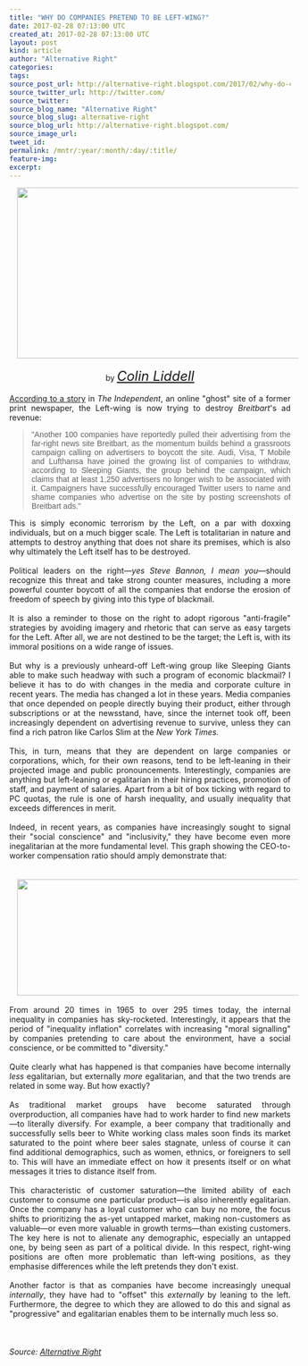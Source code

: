 ```yaml
---
title: "WHY DO COMPANIES PRETEND TO BE LEFT-WING?"
date: 2017-02-28 07:13:00 UTC
created_at: 2017-02-28 07:13:00 UTC
layout: post
kind: article
author: "Alternative Right"
categories: 
tags: 
source_post_url: http://alternative-right.blogspot.com/2017/02/why-do-companies-pretend-to-be-left-wing.html
source_twitter_url: http://twitter.com/
source_twitter: 
source_blog_name: "Alternative Right"
source_blog_slug: alternative-right
source_blog_url: http://alternative-right.blogspot.com/
source_image_url: 
tweet_id:
permalink: /mntr/:year/:month/:day/:title/
feature-img: 
excerpt:
---
```

<div dir="ltr" style="text-align: left;"><div class="separator" style="clear: both; text-align: center;"><a href="https://4.bp.blogspot.com/-FdmUn99fLQw/WLT5AY482_I/AAAAAAAAV2Q/0oHxyM-Sxog_XXhnu1WZtHc-x-4pdzZBQCLcB/s1600/whore.jpg" style="margin-left: 1em; margin-right: 1em;"><img border="0" height="306" src="https://4.bp.blogspot.com/-FdmUn99fLQw/WLT5AY482_I/AAAAAAAAV2Q/0oHxyM-Sxog_XXhnu1WZtHc-x-4pdzZBQCLcB/s400/whore.jpg" width="550"></a></div><br><div style="text-align: center;">by <span style="font-size: x-large;"><i><a href="http://alternative-right.blogspot.com/search/label/Colin%20Liddell">Colin Liddell</a></i></span></div><br><div style="text-align: justify;"><a href="http://www.independent.co.uk/news/world/americas/breitbart-advertising-deals-companies-advertising-withdraw-pull-steve-bannon-alt-right-campaign-a7599156.html">According to a story</a> in <i>The Independent</i>, an online "ghost" site of a former print newspaper, the Left-wing is now trying to destroy <i>Breitbart</i>'s ad revenue:</div><blockquote class="tr_bq" style="text-align: justify;"><span style='font-family: "verdana" , sans-serif;'>"Another 100 companies have reportedly pulled their advertising from the far-right news site Breitbart, as the momentum builds behind a grassroots campaign calling on advertisers to boycott the site. Audi, Visa, T Mobile and Lufthansa have joined the growing list of companies to withdraw, according to Sleeping Giants, the group behind the campaign, which claims that at least 1,250 advertisers no longer wish to be associated with it. Campaigners have successfully encouraged Twitter users to name and shame companies who advertise on the site by posting screenshots of Breitbart ads."</span></blockquote><div style="text-align: justify;">This is simply economic terrorism by the Left, on a par with doxxing individuals, but on a much bigger scale. The Left is totalitarian in nature and attempts to destroy anything that does not share its premises, which is also why ultimately the Left itself has to be destroyed. <br><br><a name="more"></a>Political leaders on the right—<i>yes Steve Bannon, I mean you</i>—should recognize this threat and take strong counter measures, including a more powerful counter boycott of all the companies that endorse the erosion of freedom of speech by giving into this type of blackmail. </div><div style="text-align: justify;"><br></div><div style="text-align: justify;">It is also a reminder to those on the right to adopt rigorous "anti-fragile" strategies by avoiding imagery and rhetoric that can serve as easy targets for the Left. After all, we are not destined to be the target; the Left is, with its immoral positions on a wide range of issues.</div><div style="text-align: justify;"><br></div><div style="text-align: justify;">But why is a previously unheard-off Left-wing group like Sleeping Giants able to make such headway with such a program of economic blackmail? I believe it has to do with changes in the media and corporate culture in recent years. The media has changed a lot in these years. Media companies that once depended on people directly buying their product, either through subscriptions or at the newsstand, have, since the internet took off, been increasingly dependent on advertising revenue to survive, unless they can find a rich patron like Carlos Slim at the <i>New York Times.</i></div><div style="text-align: justify;"><br></div><div style="text-align: justify;">This, in turn, means that they are dependent on large companies or corporations, which, for their own reasons, tend to be left-leaning in their projected image and public pronouncements. Interestingly, companies are anything but left-leaning or egalitarian in their hiring practices, promotion of staff, and payment of salaries. Apart from a bit of box ticking with regard to PC quotas, the rule is one of harsh inequality, and usually inequality that exceeds differences in merit.</div><div style="text-align: justify;"><br></div><div style="text-align: justify;">Indeed, in recent years, as companies have increasingly sought to signal their "social conscience" and "inclusivity," they have become even more inegalitarian at the more fundamental level. This graph showing the CEO-to-worker compensation ratio should amply demonstrate that:<br><br><br><div class="separator" style="clear: both; text-align: center;"><a href="https://1.bp.blogspot.com/-nCpkyc_WIDg/WLT9QyqufwI/AAAAAAAAV2o/hHHolbd8xLIZJ6y59NVv-ZOlBUgrRtCCwCLcB/s1600/ceopay2graf.jpg" style="margin-left: 1em; margin-right: 1em;"><img border="0" height="208" src="https://1.bp.blogspot.com/-nCpkyc_WIDg/WLT9QyqufwI/AAAAAAAAV2o/hHHolbd8xLIZJ6y59NVv-ZOlBUgrRtCCwCLcB/s400/ceopay2graf.jpg" width="550"></a></div><br></div><div style="text-align: justify;">From around 20 times in 1965 to over 295 times today, the internal inequality in companies has sky-rocketed. Interestingly, it appears that the period of "inequality inflation" correlates with increasing "moral signalling" by companies pretending to care about the environment, have a social conscience, or be committed to "diversity."</div><div style="text-align: justify;"><br></div><div style="text-align: justify;">Quite clearly what has happened is that companies have become internally <i>less</i> egalitarian, but externally <i>more</i> egalitarian, and that the two trends are related in some way. But how exactly?<br><br>As traditional market groups have become saturated through overproduction, all companies have had to work harder to find new markets—to literally diversify. For example, a beer company that traditionally and successfully sells beer to White working class males soon finds its market saturated to the point where beer sales stagnate, unless of course it can find additional demographics, such as women, ethnics, or foreigners to sell to. This will have an immediate effect on how it presents itself or on what messages it tries to distance itself from.</div><div style="text-align: justify;"><br></div><div style="text-align: justify;">This characteristic of customer saturation—the limited ability of each customer to consume one particular product—is also inherently egalitarian. Once the company has a loyal customer who can buy no more, the focus shifts to prioritizing the as-yet untapped market, making non-customers as valuable—or even more valuable in growth terms—than existing customers. The key here is not to alienate any demographic, especially an untapped one, by being seen as part of a political divide. In this respect, right-wing positions are often more problematic than left-wing positions, as they emphasise differences while the left pretends they don't exist.</div><div style="text-align: justify;"><br></div><div style="text-align: justify;">Another factor is that as companies have become increasingly unequal <i>internally</i>, they have had to "offset" this <i>externally</i> by leaning to the left. Furthermore, the degree to which they are allowed to do this and signal as "progressive" and egalitarian enables them to be internally much less so. <br><br><br><div style="text-align: center;"><i><span style="font-family: inherit;"><span style='color: black; font-family: "arial" , "helvetica" , sans-serif; line-height: normal;'><span style="font-family: inherit;"> <img alt="" border="0" height="1" src="https://www.paypalobjects.com/en_US/i/scr/pixel.gif" width="1"></span></span></span></i></div></div></div><img src="http://feeds.feedburner.com/~r/blogspot/SBfLZ/~4/vvbYq0htW68" height="1" width="1" alt=""><div class="">
    <i>Source: <a href="http://alternative-right.blogspot.com/">Alternative Right</a></i>
</div>
